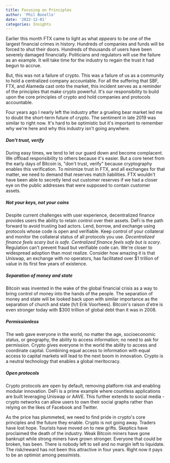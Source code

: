 ```yaml
---
title: Focusing on Principles
author: 'Phil Bonello'
date: '2022-12-01'
categories: Insights
---
```

Earlier this month FTX came to light as what *appears* to be one of the largest financial crimes in history. Hundreds of companies and funds will be forced to shut their doors. Hundreds of thousands of users have been severely damaged financially. Politicians and regulators will use the failure as an example. It will take time for the industry to regain the trust it had begun to accrue.

But, this was not a failure of crypto. This was a failure of us as a community to hold a centralized company accountable. For all the suffering that SBF, FTX, and Alameda cast onto the market, this incident serves as a reminder of the principles that make crypto powerful. It's our responsibility to build upon the core principles of crypto and hold companies and protocols accountable.

Four years ago I nearly left the industry after a grueling bear market led me to doubt the short-term future of crypto. The sentiment in late 2019 was similar to right now. It's hard to be optimistic but it's important to remember why we're here and why this industry isn't going anywhere.

##### Don't trust, verify

During easy times, we tend to let our guard down and become complacent. We offload responsibility to others because it's easier. But a core tenet from the early days of Bitcoin is, "don't trust, verify" because cryptography enables this verification. To minimize trust in FTX, and all exchanges for that matter, we need to demand that reserves match liabilities. FTX wouldn't have been able to secretly lend out customer reserves if we had a closer eye on the public addresses that were supposed to contain customer assets.

##### Not your keys, not your coins

Despite current challenges with user experience, decentralized finance provides users the ability to retain control over their assets. DeFi is the path forward to avoid trusting bad actors. Lend, borrow, and exchange using protocols whose code is open and verifiable. Keep control of your collateral and monitor the collateral status of all protocols you use. *Decentralized finance feels scary but is safe. Centralized finance feels safe but is scary*. Regulation can't prevent fraud but verifiable code can. We're closer to widespread adoption than most realize. Consider how amazing it is that Uniswap, an exchange with no operators, has facilitated over $1 trillion of value in its first few years of existence.

##### Separation of money and state

Bitcoin was invented in the wake of the global financial crisis as a way to bring control of money into the hands of the people. The separation of money and state will be looked back upon with similar importance as the separation of church and state (h/t Erik Voorhees). Bitcoin's raison d'etre is even stronger today with $300 trillion of global debt than it was in 2008.

##### Permissionless

The web gave everyone in the world, no matter the age, socioeconomic status, or geography, the ability to access information; no need to ask for permission. Crypto gives everyone in the world the ability to access and coordinate capital.  Combining equal access to information with equal access to capital markets will lead to the next boom in innovation. Crypto is a neutral technology that enables a global meritocracy.

##### Open protocols

Crypto protocols are open by default, removing platform risk and enabling modular innovation. DeFi is a prime example where countless applications are built leveraging Uniswap or AAVE. This further extends to social media - crypto networks can allow users to own their social graphs rather than relying on the likes of Facebook and Twitter.

As the price has plummeted, we need to find pride in crypto's core principles and the future they enable. Crypto is not going away. Traders have lost hope. Tourists have moved on to new grifts. Skeptics have proclaimed the death of the industry. Weak Bitcoin miners have gone bankrupt while strong miners have grown stronger. Everyone that could be broken, has been. There is nobody left to sell and no margin left to liquidate. The risk/reward has not been this attractive in four years. Right now it pays to be an optimist among pessimists.
